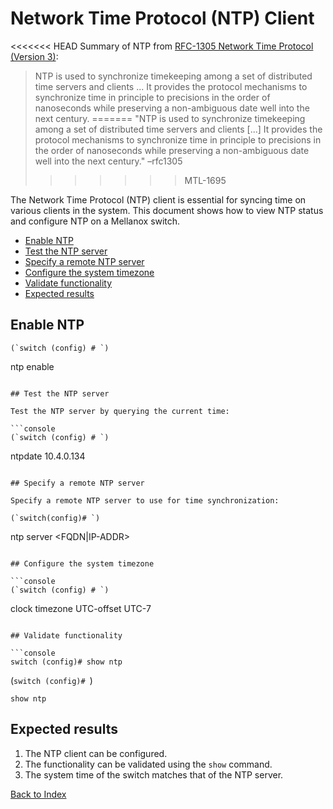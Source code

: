 # Network Time Protocol (NTP) Client

<<<<<<< HEAD
Summary of NTP from [RFC-1305 Network Time Protocol (Version 3)](https://tools.ietf.org/html/rfc1305):

> NTP is used to synchronize timekeeping among a set of distributed time servers and clients
> ...
> It provides the protocol mechanisms to synchronize time in principle to precisions in the order of nanoseconds while preserving a non-ambiguous date
> well into the next century.
=======
"NTP is used to synchronize timekeeping among a set of distributed time servers and clients [...] It provides the protocol mechanisms to synchronize time in principle to precisions in the order of nanoseconds while preserving a non-ambiguous date well into the next century." –rfc1305
>>>>>>> MTL-1695

The Network Time Protocol (NTP) client is essential for syncing time on various clients in the system.
This document shows how to view NTP status and configure NTP on a Mellanox switch.

- [Enable NTP](#enable-ntp)
- [Test the NTP server](#test-the-ntp-server)
- [Specify a remote NTP server](#specify-a-remote-ntp-server)
- [Configure the system timezone](#configure-the-system-timezone)
- [Validate functionality](#validate-functionality)
- [Expected results](#expected-results)

## Enable NTP

```console
(`switch (config) # `)
```
ntp enable
```

## Test the NTP server

Test the NTP server by querying the current time:

```console
(`switch (config) # `)
```
ntpdate 10.4.0.134
```

## Specify a remote NTP server

Specify a remote NTP server to use for time synchronization:

(`switch(config)# `)
```
ntp server <FQDN|IP-ADDR>
```

## Configure the system timezone

```console
(`switch (config) # `)
```
clock timezone UTC-offset UTC-7
```

## Validate functionality

```console
switch (config)# show ntp
```

(`switch (config)# `)
```
show ntp
```

## Expected results

1. The NTP client can be configured.
1. The functionality can be validated using the `show` command.
1. The system time of the switch matches that of the NTP server.

[Back to Index](../README.md)
